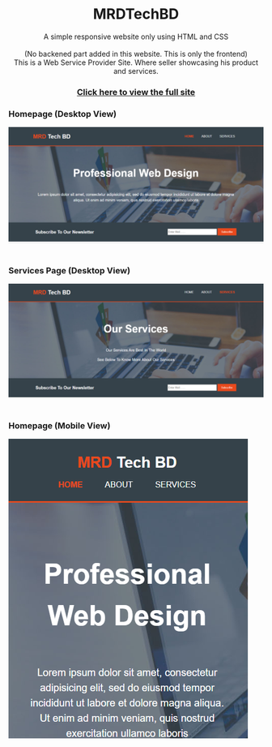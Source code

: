 
  
  <h1 align="center"> MRDTechBD</h1>
  <p align="center">A simple responsive website only using HTML and CSS
  <br><br>
  (No backened part added in this website. This is only the frontend)<br>
  This is a Web Service Provider Site. Where seller showcasing his product and services.</p>

  <h3 align="center"><a href="https://musfiqdehan.github.io/Web-Service-Provider-Site/" alt="view">Click here to view the full site</a>     </h3>

  <h3>Homepage (Desktop View)</h3>
  <img src="img/screenshots/1.png" alt="screenshot">
  <br><br>
  <h3>Services Page (Desktop View)</h3>
  <img src="img/screenshots/2.png" alt="screenshot">
  <br><br>
  <h3>Homepage (Mobile View)</h3>
  <img src="img/screenshots/3.png" alt="screenshot">

